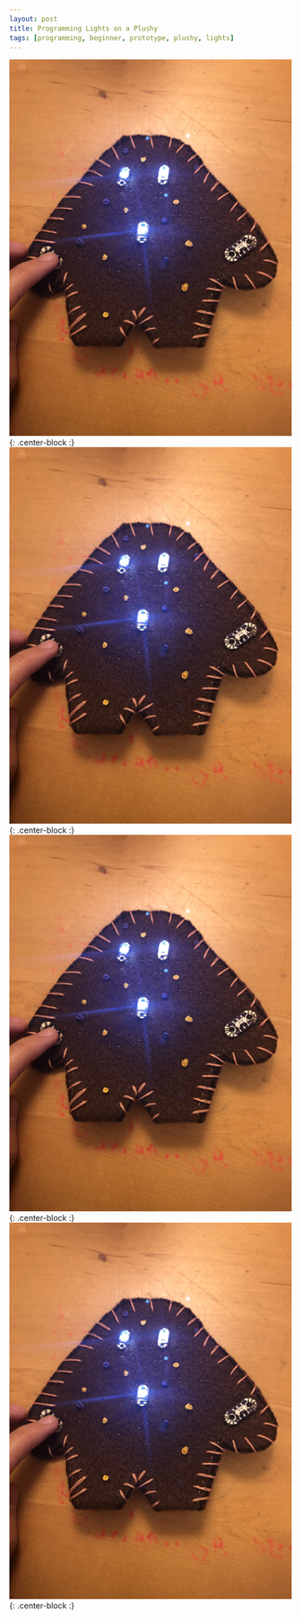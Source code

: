```yaml
---
layout: post
title: Programming Lights on a Plushy
tags: [programming, beginner, prototype, plushy, lights]
---
```


![Front of Plushy](/img/IMG_0001.JPG){: .center-block :}
![Back of Plushy](/img/IMG_0001.JPG){: .center-block :}
![Alligator Prototype](/img/IMG_0001.JPG){: .center-block :}
![Paper Prototype](/img/IMG_0001.JPG){: .center-block :}

